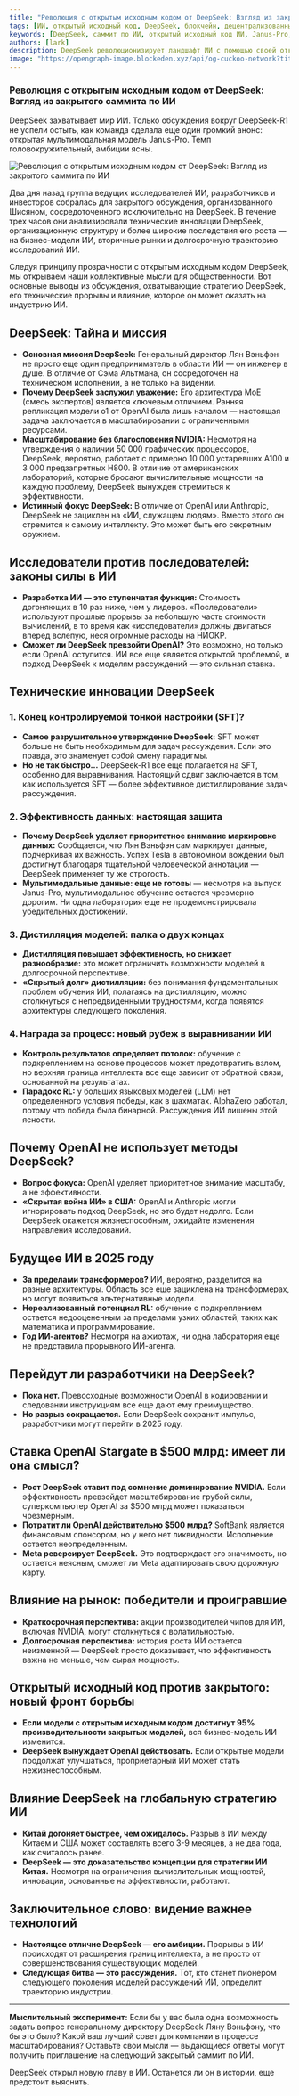```yaml
---
title: "Революция с открытым исходным кодом от DeepSeek: Взгляд из закрытого саммита по ИИ"
tags: [ИИ, открытый исходный код, DeepSeek, блокчейн, децентрализованные вычисления]
keywords: [DeepSeek, саммит по ИИ, открытый исходный код ИИ, Janus-Pro, инновации в ИИ]
authors: [lark]
description: DeepSeek революционизирует ландшафт ИИ с помощью своей открытой мультимодальной модели Janus-Pro. В этой статье рассматриваются инсайты из недавнего закрытого саммита по ИИ, исследуются технические инновации DeepSeek, стратегический фокус и потенциальное влияние на индустрию ИИ.
image: "https://opengraph-image.blockeden.xyz/api/og-cuckoo-network?title=Революция%20с%20открытым%20исходным%20кодом%20от%20DeepSeek:%20Взгляд%20из%20закрытого%20саммита%20по%20ИИ"
---
```


### **Революция с открытым исходным кодом от DeepSeek: Взгляд из закрытого саммита по ИИ**

DeepSeek захватывает мир ИИ. Только обсуждения вокруг DeepSeek-R1 не успели остыть, как команда сделала еще один громкий анонс: открытая мультимодальная модель Janus-Pro. Темп головокружительный, амбиции ясны.

![Революция с открытым исходным кодом от DeepSeek: Взгляд из закрытого саммита по ИИ](https://opengraph-image.blockeden.xyz/api/og-cuckoo-network?title=Революция%20с%20открытым%20исходным%20кодом%20от%20DeepSeek:%20Взгляд%20из%20закрытого%20саммита%20по%20ИИ)

Два дня назад группа ведущих исследователей ИИ, разработчиков и инвесторов собралась для закрытого обсуждения, организованного Шисяном, сосредоточенного исключительно на DeepSeek. В течение трех часов они анализировали технические инновации DeepSeek, организационную структуру и более широкие последствия его роста — на бизнес-модели ИИ, вторичные рынки и долгосрочную траекторию исследований ИИ.

Следуя принципу прозрачности с открытым исходным кодом DeepSeek, мы открываем наши коллективные мысли для общественности. Вот основные выводы из обсуждения, охватывающие стратегию DeepSeek, его технические прорывы и влияние, которое он может оказать на индустрию ИИ.

## **DeepSeek: Тайна и миссия**

- **Основная миссия DeepSeek:** Генеральный директор Лян Вэньфэн не просто еще один предприниматель в области ИИ — он инженер в душе. В отличие от Сэма Альтмана, он сосредоточен на техническом исполнении, а не только на видении.
- **Почему DeepSeek заслужил уважение:** Его архитектура MoE (смесь экспертов) является ключевым отличием. Ранняя репликация модели o1 от OpenAI была лишь началом — настоящая задача заключается в масштабировании с ограниченными ресурсами.
- **Масштабирование без благословения NVIDIA:** Несмотря на утверждения о наличии 50 000 графических процессоров, DeepSeek, вероятно, работает с примерно 10 000 устаревших A100 и 3 000 предзапретных H800. В отличие от американских лабораторий, которые бросают вычислительные мощности на каждую проблему, DeepSeek вынужден стремиться к эффективности.
- **Истинный фокус DeepSeek:** В отличие от OpenAI или Anthropic, DeepSeek не зациклен на «ИИ, служащем людям». Вместо этого он стремится к самому интеллекту. Это может быть его секретным оружием.

## **Исследователи против последователей: законы силы в ИИ**

- **Разработка ИИ — это ступенчатая функция:** Стоимость догоняющих в 10 раз ниже, чем у лидеров. «Последователи» используют прошлые прорывы за небольшую часть стоимости вычислений, в то время как «исследователи» должны двигаться вперед вслепую, неся огромные расходы на НИОКР.
- **Сможет ли DeepSeek превзойти OpenAI?** Это возможно, но только если OpenAI оступится. ИИ все еще является открытой проблемой, и подход DeepSeek к моделям рассуждений — это сильная ставка.

## **Технические инновации DeepSeek**

### **1. Конец контролируемой тонкой настройки (SFT)?**

- **Самое разрушительное утверждение DeepSeek:** SFT может больше не быть необходимым для задач рассуждения. Если это правда, это знаменует собой смену парадигмы.
- **Но не так быстро…** DeepSeek-R1 все еще полагается на SFT, особенно для выравнивания. Настоящий сдвиг заключается в том, как используется SFT — более эффективное дистиллирование задач рассуждения.

### **2. Эффективность данных: настоящая защита**

- **Почему DeepSeek уделяет приоритетное внимание маркировке данных:** Сообщается, что Лян Вэньфэн сам маркирует данные, подчеркивая их важность. Успех Tesla в автономном вождении был достигнут благодаря тщательной человеческой аннотации — DeepSeek применяет ту же строгость.
- **Мультимодальные данные: еще не готовы** — несмотря на выпуск Janus-Pro, мультимодальное обучение остается чрезмерно дорогим. Ни одна лаборатория еще не продемонстрировала убедительных достижений.

### **3. Дистилляция моделей: палка о двух концах**

- **Дистилляция повышает эффективность, но снижает разнообразие:** это может ограничить возможности моделей в долгосрочной перспективе.
- **«Скрытый долг» дистилляции:** без понимания фундаментальных проблем обучения ИИ, полагаясь на дистилляцию, можно столкнуться с непредвиденными трудностями, когда появятся архитектуры следующего поколения.

### **4. Награда за процесс: новый рубеж в выравнивании ИИ**

- **Контроль результатов определяет потолок:** обучение с подкреплением на основе процессов может предотвратить взлом, но верхняя граница интеллекта все еще зависит от обратной связи, основанной на результатах.
- **Парадокс RL:** у больших языковых моделей (LLM) нет определенного условия победы, как в шахматах. AlphaZero работал, потому что победа была бинарной. Рассуждения ИИ лишены этой ясности.

## **Почему OpenAI не использует методы DeepSeek?**

- **Вопрос фокуса:** OpenAI уделяет приоритетное внимание масштабу, а не эффективности.
- **«Скрытая война ИИ» в США:** OpenAI и Anthropic могли игнорировать подход DeepSeek, но это будет недолго. Если DeepSeek окажется жизнеспособным, ожидайте изменения направления исследований.

## **Будущее ИИ в 2025 году**

- **За пределами трансформеров?** ИИ, вероятно, разделится на разные архитектуры. Область все еще зациклена на трансформерах, но могут появиться альтернативные модели.
- **Нереализованный потенциал RL:** обучение с подкреплением остается недооцененным за пределами узких областей, таких как математика и программирование.
- **Год ИИ-агентов?** Несмотря на ажиотаж, ни одна лаборатория еще не представила прорывного ИИ-агента.

## **Перейдут ли разработчики на DeepSeek?**

- **Пока нет.** Превосходные возможности OpenAI в кодировании и следовании инструкциям все еще дают ему преимущество.
- **Но разрыв сокращается.** Если DeepSeek сохранит импульс, разработчики могут перейти в 2025 году.

## **Ставка OpenAI Stargate в $500 млрд: имеет ли она смысл?**

- **Рост DeepSeek ставит под сомнение доминирование NVIDIA.** Если эффективность превзойдет масштабирование грубой силы, суперкомпьютер OpenAI за $500 млрд может показаться чрезмерным.
- **Потратит ли OpenAI действительно $500 млрд?** SoftBank является финансовым спонсором, но у него нет ликвидности. Исполнение остается неопределенным.
- **Meta реверсирует DeepSeek.** Это подтверждает его значимость, но остается неясным, сможет ли Meta адаптировать свою дорожную карту.

## **Влияние на рынок: победители и проигравшие**

- **Краткосрочная перспектива:** акции производителей чипов для ИИ, включая NVIDIA, могут столкнуться с волатильностью.
- **Долгосрочная перспектива:** история роста ИИ остается неизменной — DeepSeek просто доказывает, что эффективность важна не меньше, чем сырая мощность.

## **Открытый исходный код против закрытого: новый фронт борьбы**

- **Если модели с открытым исходным кодом достигнут 95% производительности закрытых моделей,** вся бизнес-модель ИИ изменится.
- **DeepSeek вынуждает OpenAI действовать.** Если открытые модели продолжат улучшаться, проприетарный ИИ может стать нежизнеспособным.

## **Влияние DeepSeek на глобальную стратегию ИИ**

- **Китай догоняет быстрее, чем ожидалось.** Разрыв в ИИ между Китаем и США может составлять всего 3-9 месяцев, а не два года, как считалось ранее.
- **DeepSeek — это доказательство концепции для стратегии ИИ Китая.** Несмотря на ограничения вычислительных мощностей, инновации, основанные на эффективности, работают.

## **Заключительное слово: видение важнее технологий**

- **Настоящее отличие DeepSeek — его амбиции.** Прорывы в ИИ происходят от расширения границ интеллекта, а не просто от совершенствования существующих моделей.
- **Следующая битва — это рассуждения.** Тот, кто станет пионером следующего поколения моделей рассуждений ИИ, определит траекторию индустрии.

------

**Мыслительный эксперимент:**
 Если бы у вас была одна возможность задать вопрос генеральному директору DeepSeek Ляну Вэньфэну, что бы это было? Какой ваш лучший совет для компании в процессе масштабирования? Оставьте свои мысли — выдающиеся ответы могут получить приглашение на следующий закрытый саммит по ИИ.

DeepSeek открыл новую главу в ИИ. Останется ли он в истории, еще предстоит выяснить.
